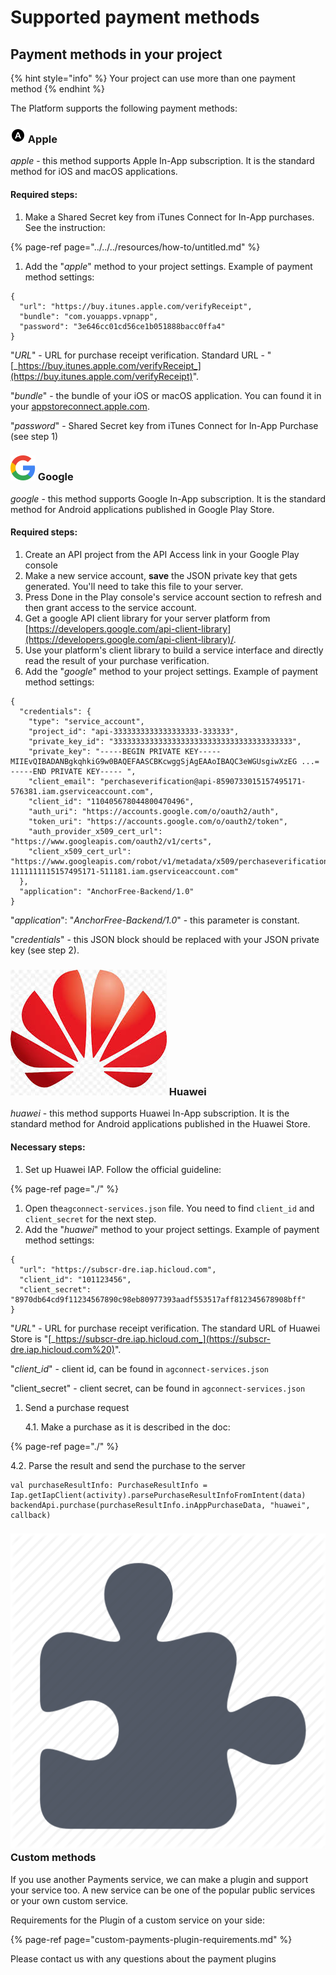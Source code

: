 # Supported payment methods

## Payment methods in your project

{% hint style="info" %}
Your project can use more than one payment method
{% endhint %}

The Platform supports the following payment methods:

### ![](../../../.gitbook/assets/apple_icon.png) Apple

_apple_ - this method supports Apple In-App subscription. It is the standard method for iOS and macOS applications.

#### Required steps:

1. Make a Shared Secret key from iTunes Connect for In-App purchases. See the instruction:

{% page-ref page="../../../resources/how-to/untitled.md" %}

1. Add the "_apple_" method to your project settings. Example of payment method settings:

```text
{
  "url": "https://buy.itunes.apple.com/verifyReceipt",
  "bundle": "com.youapps.vpnapp",
  "password": "3e646cc01cd56ce1b051888bacc0ffa4"
}
```

"_URL_" - URL for purchase receipt verification. Standard URL - "[_https://buy.itunes.apple.com/verifyReceipt_](https://buy.itunes.apple.com/verifyReceipt)".

"_bundle_" - the bundle of your iOS or macOS application. You can found it in your [appstoreconnect.apple.com](https://appstoreconnect.apple.com).

"_password_" - Shared Secret key from iTunes Connect for In-App Purchase \(see step 1\)

### ![](../../../.gitbook/assets/google_icon.svg) Google

_google_ - this method supports Google In-App subscription. It is the standard method for Android applications published in Google Play Store.

#### Required steps:

1. Create an API project from the API Access link in your Google Play console
2. Make a new service account, **save** the JSON private key that gets generated. You'll need to take this file to your server.
3. Press Done in the Play console's service account section to refresh and then grant access to the service account.
4. Get a google API client library for your server platform from [https://developers.google.com/api-client-library](https://developers.google.com/api-client-library)/.
5. Use your platform's client library to build a service interface and directly read the result of your purchase verification. 
6. Add the "_google_" method to your project settings. Example of payment method settings:

```text
{
  "credentials": {
    "type": "service_account",
    "project_id": "api-3333333333333333333-333333",
    "private_key_id": "3333333333333333333333333333333333333333",
    "private_key": "-----BEGIN PRIVATE KEY----- MIIEvQIBADANBgkqhkiG9w0BAQEFAASCBKcwggSjAgEAAoIBAQC3eWGUsgiwXzEG ...= -----END PRIVATE KEY----- ",
    "client_email": "perchaseverification@api-8590733015157495171-576381.iam.gserviceaccount.com",
    "client_id": "110405678044800470496",
    "auth_uri": "https://accounts.google.com/o/oauth2/auth",
    "token_uri": "https://accounts.google.com/o/oauth2/token",
    "auth_provider_x509_cert_url": "https://www.googleapis.com/oauth2/v1/certs",
    "client_x509_cert_url": "https://www.googleapis.com/robot/v1/metadata/x509/perchaseverification%40api-1111111115157495171-511181.iam.gserviceaccount.com"
  },
  "application": "AnchorFree-Backend/1.0"
}
```

"_application_": "_AnchorFree-Backend/1.0_" - this parameter is constant.

"_credentials_" - this JSON block should be replaced with your JSON private key \(see step 2\).

### ![](../../../.gitbook/assets/huawei_icon.jpeg) Huawei

_huawei_ - this method supports Huawei In-App subscription. It is the standard method for Android applications published in the Huawei Store.

#### Necessary steps:

1. Set up Huawei IAP. Follow the official guideline: 

{% page-ref page="./" %}

1. Open the`agconnect-services.json` file. You need to find `client_id` and `client_secret` for the next step.
2. Add the "_huawei_" method to your project settings. Example of payment method settings:

```text
{
  "url": "https://subscr-dre.iap.hicloud.com",
  "client_id": "101123456",
  "client_secret": "8970db64cd9f11234567890c98eb80977393aadf553517aff812345678908bff"
}
```

"_URL_" - URL for purchase receipt verification. The standard URL of Huawei Store is "[_https://subscr-dre.iap.hicloud.com_](https://subscr-dre.iap.hicloud.com%20)".

"_client\_id_" - client id, can be found in `agconnect-services.json`

"client\_secret" - client secret, can be found in `agconnect-services.json`

1. Send a purchase request

   4.1. Make a purchase as it is described in the doc:

{% page-ref page="./" %}

4.2. Parse the result and send the purchase to the server

```text
val purchaseResultInfo: PurchaseResultInfo = Iap.getIapClient(activity).parsePurchaseResultInfoFromIntent(data)
backendApi.purchase(purchaseResultInfo.inAppPurchaseData, "huawei", callback)
```

### ![](../../../.gitbook/assets/plugin_icon.webp) Custom methods

If you use another Payments service, we can make a plugin and support your service too. A new service can be one of the popular public services or your own custom service.

Requirements for the Plugin of a custom service on your side:

{% page-ref page="custom-payments-plugin-requirements.md" %}

Please contact us with any questions about the payment plugins

